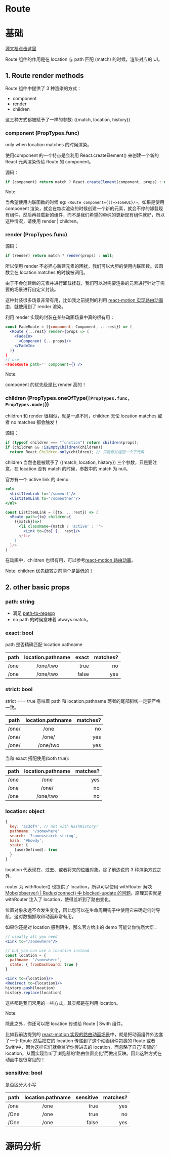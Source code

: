 # Route

# 基础

[源文档点击这里][1]

Route 组件的作用是在 location 与 path 匹配 (match) 的时候，渲染对应的 UI。

## 1. Route render methods

Route 组件中提供了 3 种渲染的方式：

* component
* render
* children

这三种方式都被赋予了一样的参数: ({match, location, history})

### component (PropTypes.func)

only when location matches 的时候渲染。

使用component 的一个特点是会利用 React.createElement() 来创建一个新的 React 元素渲染传给 Route 的 component。

源码：

```jsx
if (component) return match ? React.createElement(component, props) : null;
```

Note:

当希望使用内联函数的时候 eg: ```<Route component={()=>someUI}/>```，如果是使用 component 渲染，就会在每次渲染的时候创建一个新的元素，就会不停的卸载现有组件，然后再挂载新的组件，而不是我们希望的单纯的更新现有组件就好，所以这种情况，请使用 render | children。

### render (PropTypes.func)

源码：

```jsx
if (render) return match ? render(props) : null;
```

所以使用 render 不必担心新建元素的困扰，我们可以大胆的使用内联函数。该函数会在 location matches 的时候被调用。

由于不会创建新的元素并进行卸载挂载，我们可以对需要渲染的元素进行针对于需要的场景进行自定义封装。

这种封装很多场景非常有用，比如我之前提到的利用 [react-motion 实现路由动画中][2]，就使用到了 render 渲染。

利用 render 实现的封装在某些动画场景中真的很有用：

```jsx
const FadeRoute = ({component: Component, ...rest}) => (
  <Route {...rest} render={props => (
    <FadeIn>
      <Component {...props}/>
    </FadeIn>
  )}
)
// use
<FadeRoute path='' component={} />
```
Note: 

component 的优先级是比 render 高的！

### children (PropTypes.oneOfType(```[PropTypes.func, PropTypes.node]```))

children 和 render 很相似，就是一点不同，children 无论 location matches 或者 no matches 都会触发！

源码：

```jsx
if (typeof children === "function") return children(props);
if (children && !isEmptyChildren(children))
  return React.Children.only(children); // 只能有并返回一个子元素
```

children 当然也是被赋予了 ({match, location, history}) 三个参数，只是要注意，在 location 没有 match 的时候，参数中的 match 为 null。

官方有一个 active link 的 demo:

```jsx
<ul>
  <ListItemLink to='/someurl'/>
  <ListItemLink to='/someother'/>
</ul>

const ListItemLink = ({to, ...rest}) => (
  <Route path={to} children={
    ({match})=>(
      <li className={match ? 'active' : ''>
        <Link to={to} {...rest}/>
      </li>
    )
  }/>
)
```

在动画中，children 也很有用，可以参考[react-motion 路由动画][3]。

Note: children 优先级较之前两个是最低的！

## 2. other basic props

### path: string

* 满足 [path-to-regexp][4]
* no path 的时候意味着 always match。

### exact: bool

path 是否精确匹配 location.pathname

|path | location.pathname | exact | matches?|
|- | :-: | -:| -:|
|/one | /one/two | true | no|
|/one | /one/two | false |  yes|

### strict: bool

strict === true 意味着 path 和 location.pathname 两者的尾部斜线一定要严格一致。

|path | location.pathname | matches?|
|- | :-: | -: |
|/one/ | /one | no|
|/one/ | /one/ | yes|
|/one/ | /one/two | yes|

当和 exact 搭配使用(both true):

|path | location.pathname | matches?|
|- | :-: | -: |
|/one | /one | yes|
|/one | /one/ | no|
|/one | /one/two | no|

### location: object

```jsx
{
  key: 'ac3df4', // not with HashHistory!
  pathname: '/somewhere'
  search: '?some=search-string',
  hash: '#howdy',
  state: {
    [userDefined]: true
  }
}
```

location 代表现在、过去、或者将来的位置对象。除了前边说的 3 种渲染方式之外，

router 为 withRouter() 也提供了 location，所以可以使用 withRouter 解决 [Mobx(observer) | Redux(connect) 中 blocked-update 的问题][5]。原理其实就是 withRouter 注入了 location，使得监听到了路由变化。

位置对象永远不会发生变化，因此您可以在生命周期钩子中使用它来确定何时导航，这对数据抓取和动画非常有用。

如果你还是对 location 感到陌生，那么官方给出的 demo 可能让你恍然大悟：

```jsx
// usually all you need
<Link to="/somewhere"/>

// but you can use a location instead
const location = {
  pathname: '/somewhere',
  state: { fromDashboard: true }
}

<Link to={location}/>
<Redirect to={location}/>
history.push(location)
history.replace(location)
```

这些都是我们常用的一些方式，其实都是在利用 location。

Note:

除此之外，你还可以把 location 传递给 Route | Swith 组件。

比如我前边提到的 [react-motion 实现的路由动画场景][2]中，就是把动画组件外边套了一个 Route 然后把它的 location 传递到了这个动画组件包裹的 Route 或者 Swith中，因为这样它们就会监听你传进去的 location，而忽略了自己'实际的' location，从而实现监听了浏览器的'路由位置变化'而做出反映。因此这种方式在动画中是很常见的！

### sensitive: bool

是否区分大小写

|path | location.pathname | sensitive | matches?|
|- | :-: | -:| -:|
|/one | /one | true | yes|
|/One | /one | true | no|
|/One | /one | false | yes|

# 源码分析




[1]: https://reacttraining.com/react-router/web/api/Route
[2]: https://github.com/cbbfcd/all-of-javascript/blob/master/%E5%BC%80%E6%BA%90%E9%A1%B9%E7%9B%AE/react-router-motion/src/lib/TransitionRoute.js
[3]: https://github.com/cbbfcd/all-of-javascript/blob/master/%E5%BC%80%E6%BA%90%E9%A1%B9%E7%9B%AE/react-router-motion/src/lib/TransitionSwitch.js
[4]: https://github.com/pillarjs/path-to-regexp
[5]: https://github.com/ReactTraining/react-router/blob/master/packages/react-router/docs/guides/blocked-updates.md